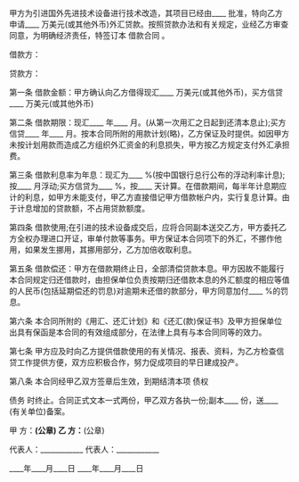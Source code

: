 
 


甲方为引进国外先进技术设备进行技术改造，其项目已经由____ 批准，特向乙方申请____ 万美元(或其他外币)外汇贷款。按照贷款办法和有关规定，业经乙方审查同意，为明确经济责任，特签订本
借款合同
。


借款方：


贷款方：


第一条 借款金额：甲方确认向乙方借得现汇____ 万美元(或其他外币)，买方信贷____ 万美元(或其他外币)


第二条 借款期限：现汇____ 年____ 月。(从第一次用汇之日起到还清本息止);买方信贷____ 年____ 月。按本合同所附的用款计划(略)，乙方保证及时提供。如因甲方未按计划用款而造成乙方组织外汇资金的利息损失，甲方按乙方规定支付外汇承担费。


第三条 借款利息率为年息：现汇为____ %(按中国银行总行公布的浮动利率计息);按____ 月浮动;买方信贷为____ %，按____ 天计算。在借款期间，每半年计息期应计的利息，如甲方未能支付，甲乙方直接借记甲方借款帐户内，实行复息计算。由于计息增加的贷款额，不占用贷款额度。


第四条 借款使用;在引进的技术设备成交后，应将合同副本送交乙方，甲方委托乙方全权办理进口开证，审单付款等事务。甲方保证本合同项下的外汇，不挪作他用，如果发生挪用，其挪用部分，乙方加倍收取利息。


第五条 借款偿还：甲方在借款期终止日，全部清偿贷款本息。甲方因故不能履行本合同规定归还借款时，由担保单位负责按期归还借款本息的外汇额度的相应等值的人民币(包括延期偿还的罚息)对逾期未还借的款部分，甲方同意加付____ %的罚息。


第六条 本合同所附的《用汇、还汇计划》和《还汇(款)保证书》及甲方担保单位出具有保函是本合同的有效组成部分，在法律上具有与本合同同等的效力。


第七条 甲方应及时向乙方提供借款使用的有关情况、报表、资料，为乙方检查信贷工作提供方便，双方应积极合作，努力促成项目的早日建成投产。


第八条 本合同经甲乙双方签章后生效，到期结清本项
债权

债务
时终止。合同正式文本一式两份，甲乙双方各执一份;副本____ 份，送____ (有关单位)备案。


甲 方：____________(公章) 乙 方：____________(公章)


代表人：____________ 代表人：____________


____年____月____日 ____年____月____日
 


 

 
 
 
 
 
  


  
 

  


  


  
 
 
 
 

